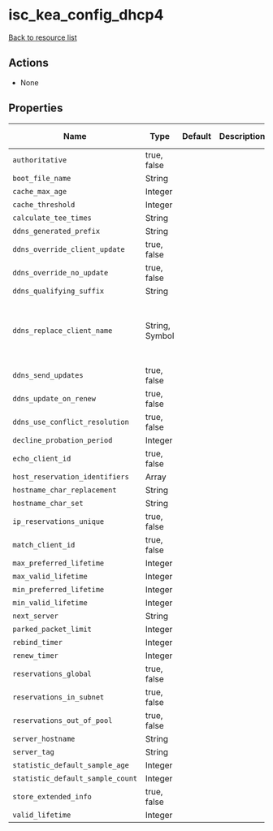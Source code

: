 # isc_kea_config_dhcp4

[Back to resource list](../README.md#resources)

## Actions

- None

## Properties

| Name                             | Type           | Default | Description | Allowed Values                                        |
| -------------------------------- | -------------- | ------- | ----------- | ----------------------------------------------------- |
| `authoritative`                  | true, false    |         |             |                                                       |
| `boot_file_name`                 | String         |         |             |                                                       |
| `cache_max_age`                  | Integer        |         |             |                                                       |
| `cache_threshold`                | Integer        |         |             |                                                       |
| `calculate_tee_times`            | String         |         |             |                                                       |
| `ddns_generated_prefix`          | String         |         |             |                                                       |
| `ddns_override_client_update`    | true, false    |         |             |                                                       |
| `ddns_override_no_update`        | true, false    |         |             |                                                       |
| `ddns_qualifying_suffix`         | String         |         |             |                                                       |
| `ddns_replace_client_name`       | String, Symbol |         |             | `never`, `always`, `when-present`, `when-not-present` |
| `ddns_send_updates`              | true, false    |         |             |                                                       |
| `ddns_update_on_renew`           | true, false    |         |             |                                                       |
| `ddns_use_conflict_resolution`   | true, false    |         |             |                                                       |
| `decline_probation_period`       | Integer        |         |             |                                                       |
| `echo_client_id`                 | true, false    |         |             |                                                       |
| `host_reservation_identifiers`   | Array          |         |             |                                                       |
| `hostname_char_replacement`      | String         |         |             |                                                       |
| `hostname_char_set`              | String         |         |             |                                                       |
| `ip_reservations_unique`         | true, false    |         |             |                                                       |
| `match_client_id`                | true, false    |         |             |                                                       |
| `max_preferred_lifetime`         | Integer        |         |             |                                                       |
| `max_valid_lifetime`             | Integer        |         |             |                                                       |
| `min_preferred_lifetime`         | Integer        |         |             |                                                       |
| `min_valid_lifetime`             | Integer        |         |             |                                                       |
| `next_server`                    | String         |         |             |                                                       |
| `parked_packet_limit`            | Integer        |         |             |                                                       |
| `rebind_timer`                   | Integer        |         |             |                                                       |
| `renew_timer`                    | Integer        |         |             |                                                       |
| `reservations_global`            | true, false    |         |             |                                                       |
| `reservations_in_subnet`         | true, false    |         |             |                                                       |
| `reservations_out_of_pool`       | true, false    |         |             |                                                       |
| `server_hostname`                | String         |         |             |                                                       |
| `server_tag`                     | String         |         |             |                                                       |
| `statistic_default_sample_age`   | Integer        |         |             |                                                       |
| `statistic_default_sample_count` | Integer        |         |             |                                                       |
| `store_extended_info`            | true, false    |         |             |                                                       |
| `valid_lifetime`                 | Integer        |         |             |                                                       |
